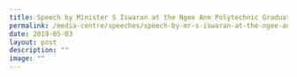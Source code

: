 ```yaml
---
title: Speech by Minister S Iswaran at the Ngee Ann Polytechnic Graduation Ceremony
permalink: /media-centre/speeches/speech-by-mr-s-iswaran-at-the-ngee-ann-polytechnic-graduation-ceremony/
date: 2019-05-03
layout: post
description: ""
image: ""
---
```

